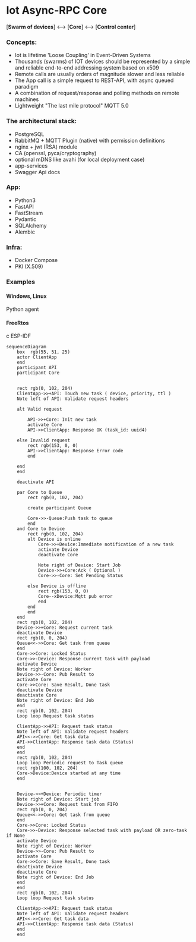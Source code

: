 # Iot Async-RPC Core

[**Swarm of devices**] <--> [**Core**] <--> [**Control center**]

### Concepts:

- Iot is lifetime 'Loose Coupling' in Event-Driven Systems
- Thousands (swarms) of IOT devices should be represented by a simple and reliable end-to-end addressing system based on x509
- Remote calls are usually orders of magnitude slower and less reliable
- The App call is a simple request to REST-API, with async queued paradigm
- A combination of request/response and polling methods on remote machines
- Lightweight "The last mile protocol" MQTT 5.0

### The architectural stack:

- PostgreSQL
- RabbitMQ + MQTT Plugin (native) with permission definitions
- nginx + jwt (RSA) module
- CA (openssl, pyca/cryptography)
- optional mDNS like avahi (for local deployment case)
- app-services
- Swagger Api docs

### App:

- Python3
- FastAPI
- FastStream
- Pydantic
- SQLAlchemy
- Alembic

### Infra:

- Docker Compose
- PKI (X.509)

### Examples

#### Windows, Linux
Python agent

#### FreeRtos
c
ESP-IDF

```mermaid
sequenceDiagram
    box  rgb(55, 51, 25)
    actor ClientApp
    end
    participant API  
    participant Core


    rect rgb(0, 102, 204)
    ClientApp->>+API: Touch new task ( device, priority, ttl )
    Note left of API: Validate request headers
    
    alt Valid request
        
        API->>+Core: Init new task
        activate Core
        API->>ClientApp: Response OK (task_id: uuid4)
       
    else Invalid request
        rect rgb(153, 0, 0)
        API->>ClientApp: Response Error code
        end

    end
    end 

    deactivate API
    
    par Core to Queue       
        rect rgb(0, 102, 204)
        
        create participant Queue
        
        Core->>-Queue:Push task to queue
        end
    and Core to Device
        rect rgb(0, 102, 204)
        alt Device is online
            Core->>+Device:Immediate notification of a new task
            activate Device
            deactivate Core
       
            Note right of Device: Start Job
            Device->>+Core:Ack ( Optional )
            Core->>-Core: Set Pending Status
        
        else Device is offline
            rect rgb(153, 0, 0)
            Core--xDevice:Mqtt pub error
            end
        end
        end        
    end
    rect rgb(0, 102, 204)
    Device->>+Core: Request current task
    deactivate Device
    rect rgb(0, 0, 204)
    Queue<<->>Core: Get task from queue
    end
    Core->>Core: Locked Status
    Core->>-Device: Response current task with payload
    activate Device
    Note right of Device: Worker
    Device->>-Core: Pub Result to 
    activate Core
    Core->>Core: Save Result, Done task    
    deactivate Device
    deactivate Core
    Note right of Device: End Job
    end
    rect rgb(0, 102, 204)
    Loop loop Request task status
   
    ClientApp->>API: Request task status
    Note left of API: Validate request headers
    API<<->>Core: Get task data
    API->>ClientApp: Response task data (Status)
    end
    end
    rect rgb(0, 102, 204)
    Loop loop Periodic request to Task queue
    rect rgb(100, 102, 204)
    Core->Device:Device started at any time
    end
    
    
    Device->>+Device: Periodic timer
    Note right of Device: Start job
    Device->>+Core: Request task from FIFO
    rect rgb(0, 0, 204)
    Queue<<->>Core: Get task from queue
    end
    Core->>Core: Locked Status
    Core->>-Device: Response selected task with payload OR zero-task if None
    activate Device
    Note right of Device: Worker
    Device->>-Core: Pub Result to 
    activate Core
    Core->>Core: Save Result, Done task    
    deactivate Device
    deactivate Core
    Note right of Device: End Job
    end
    end
    rect rgb(0, 102, 204)
    Loop loop Request task status
   
    ClientApp->>API: Request task status
    Note left of API: Validate request headers
    API<<->>Core: Get task data
    API->>ClientApp: Response task data (Status)
    end
    end
    
```
